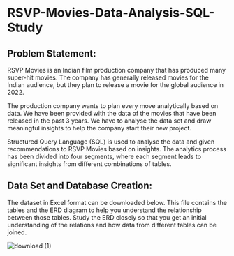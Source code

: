 # RSVP-Movies-Data-Analysis-SQL-Study
## Problem Statement:
RSVP Movies is an Indian film production company that has produced many super-hit movies. The company has generally released movies for the Indian audience, but they plan to release a movie for the global audience in 2022.

The production company wants to plan every move analytically based on data. We have been provided with the data of the movies that have been released in the past 3 years. We have to analyse the data set and draw meaningful insights to help the company start their new project.

Structured Query Language (SQL) is used to analyse the data and given recommendations to RSVP Movies based on insights. The analytics process has been divided into four segments, where each segment leads to significant insights from different combinations of tables.

## Data Set and Database Creation:
The dataset in Excel format can be downloaded below. This file contains the tables and the ERD diagram to help you understand the relationship between those tables. Study the ERD closely so that you get an initial understanding of the relations and how data from different tables can be joined.



![download (1)](https://github.com/Saloni-Meshram/RSVP-Movies-Data-Analysis-SQL-Study/assets/136232688/e15961fc-ae4d-4a69-84ec-77bab05b87e1)
